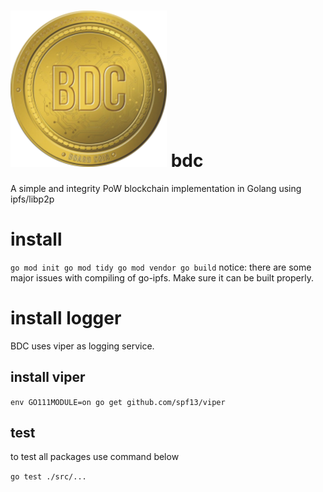 # [![bdc](/assets/bdc.png)](https://github.com/GheisMohammadi/BDC) bdc
A simple and integrity PoW blockchain implementation in Golang using ipfs/libp2p 
# install
`
go mod init
go mod tidy
go mod vendor
go build
`
notice: there are some major issues with compiling of go-ipfs. Make sure it can be built properly. 


# install logger
BDC uses viper as logging service.
## install viper
`
env GO111MODULE=on go get github.com/spf13/viper
`
## test
to test all packages use command below

`
go test ./src/...
`
